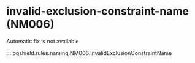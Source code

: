 # invalid-exclusion-constraint-name (NM006)

Automatic fix is not available

::: pgshield.rules.naming.NM006.InvalidExclusionConstraintName


